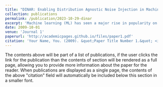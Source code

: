 ```yaml
---
title: "DINAR: Enabling Distribution Agnostic Noise Injection in Machine Learning Hardware"
collection: publications
permalink: /publication/2023-10-29-dinar
excerpt: 'Machine learning (ML) has seen a major rise in popularity on edge devices in recent years, ranging from IoT devices to self-driving cars. Security in a critical consideration on these platforms. State-of-the-art security-centric ML algorithms (e.g., differentially private ML, adversarial robustness) require noise sampled from Laplace or Gaussian distributions. Edge accelerators lack CPUs to add such noise. Existing hardware approaches to generate noise on-the-fly incur high overheads and leak side-channel information that can undermine security. To remedy this, we propose DINAR, lightweight hardware that enables noise addition from arbitrary distributions. For differentially private ML, DINAR enables noise addition while incurring 23x lower area and 40x lower energy compared to producing noise directly on-chip.'
date: 2009-10-01
venue: 'Journal 1'
paperurl: 'http://academicpages.github.io/files/paper1.pdf'
citation: 'Your Name, You. (2009). &quot;Paper Title Number 1.&quot; <i>Journal 1</i>. 1(1).'
---
```


The contents above will be part of a list of publications, if the user clicks the link for the publication than the contents of section will be rendered as a full page, allowing you to provide more information about the paper for the reader. When publications are displayed as a single page, the contents of the above "citation" field will automatically be included below this section in a smaller font.

